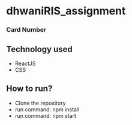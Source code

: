 # dhwaniRIS_assignment

### Card Number

## Technology used
<ul>
  <li>ReactJS</li>
  <li>CSS</li>
</ul>

## How to run?
<ul>
  <li>Clone the repository</li>
  <li>run command: npm install </li>
  <li>run command: npm start </li>
</ul>


